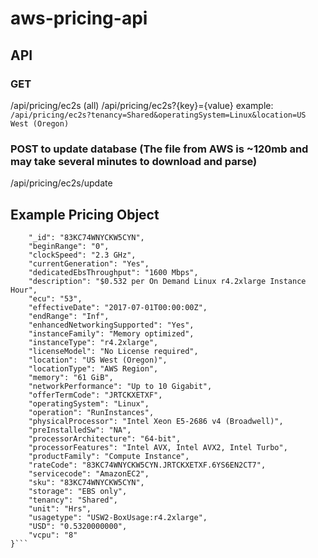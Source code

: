 # aws-pricing-api


## API

### GET
 /api/pricing/ec2s (all)
 /api/pricing/ec2s?{key}={value} example: `/api/pricing/ec2s?tenancy=Shared&operatingSystem=Linux&location=US West (Oregon)`

### POST to update database (The file from AWS is ~120mb and may take several minutes to download and parse)
/api/pricing/ec2s/update


## Example Pricing Object
```{
    "_id": "83KC74WNYCKW5CYN",
    "beginRange": "0",
    "clockSpeed": "2.3 GHz",
    "currentGeneration": "Yes",
    "dedicatedEbsThroughput": "1600 Mbps",
    "description": "$0.532 per On Demand Linux r4.2xlarge Instance Hour",
    "ecu": "53",
    "effectiveDate": "2017-07-01T00:00:00Z",
    "endRange": "Inf",
    "enhancedNetworkingSupported": "Yes",
    "instanceFamily": "Memory optimized",
    "instanceType": "r4.2xlarge",
    "licenseModel": "No License required",
    "location": "US West (Oregon)",
    "locationType": "AWS Region",
    "memory": "61 GiB",
    "networkPerformance": "Up to 10 Gigabit",
    "offerTermCode": "JRTCKXETXF",
    "operatingSystem": "Linux",
    "operation": "RunInstances",
    "physicalProcessor": "Intel Xeon E5-2686 v4 (Broadwell)",
    "preInstalledSw": "NA",
    "processorArchitecture": "64-bit",
    "processorFeatures": "Intel AVX, Intel AVX2, Intel Turbo",
    "productFamily": "Compute Instance",
    "rateCode": "83KC74WNYCKW5CYN.JRTCKXETXF.6YS6EN2CT7",
    "servicecode": "AmazonEC2",
    "sku": "83KC74WNYCKW5CYN",
    "storage": "EBS only",
    "tenancy": "Shared",
    "unit": "Hrs",
    "usagetype": "USW2-BoxUsage:r4.2xlarge",
    "USD": "0.5320000000",
    "vcpu": "8"
}```
